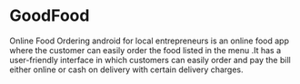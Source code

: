 # GoodFood
Online Food Ordering android for local entrepreneurs is an online food app where the customer can easily order the food listed in the menu .It has a user-friendly interface in which customers can easily order and pay the bill either online or cash on delivery with certain delivery charges.

